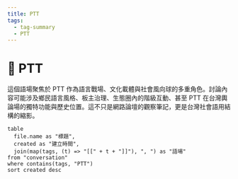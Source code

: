 ```yaml
---
title: PTT
tags:
  - tag-summary
  - PTT
---
```


# 🧃 PTT
這個語場聚焦於 PTT 作為語言戰場、文化載體與社會風向球的多重角色。討論內容可能涉及鄉民語言風格、板主治理、生態圈內的階級互動、甚至 PTT 在台灣輿論場的獨特功能與歷史位置。這不只是網路論壇的觀察筆記，更是台灣社會語用結構的縮影。

```dataview
table
  file.name as "標題",
  created as "建立時間",
  join(map(tags, (t) => "[[" + t + "]]"), ", ") as "語場"
from "conversation"
where contains(tags, "PTT")
sort created desc
```
